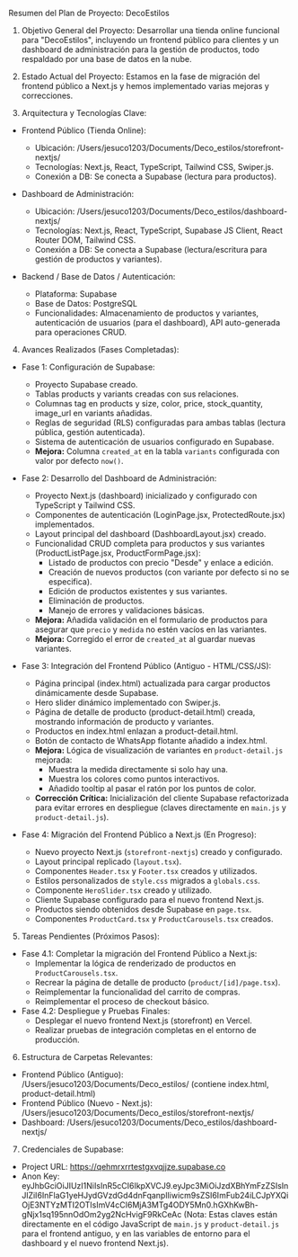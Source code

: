 Resumen del Plan de Proyecto: DecoEstilos

1. Objetivo General del Proyecto:
Desarrollar una tienda online funcional para "DecoEstilos", incluyendo un frontend público
para clientes y un dashboard de administración para la gestión de productos, todo
respaldado por una base de datos en la nube.

2. Estado Actual del Proyecto:
Estamos en la fase de migración del frontend público a Next.js y hemos implementado varias mejoras y correcciones.

3. Arquitectura y Tecnologías Clave:

* Frontend Público (Tienda Online):
    * Ubicación: /Users/jesuco1203/Documents/Deco_estilos/storefront-nextjs/
    * Tecnologías: Next.js, React, TypeScript, Tailwind CSS, Swiper.js.
    * Conexión a DB: Se conecta a Supabase (lectura para productos).

* Dashboard de Administración:
    * Ubicación: /Users/jesuco1203/Documents/Deco_estilos/dashboard-nextjs/
    * Tecnologías: Next.js, React, TypeScript, Supabase JS Client, React Router DOM, Tailwind CSS.
    * Conexión a DB: Se conecta a Supabase (lectura/escritura para gestión de productos y
      variantes).

* Backend / Base de Datos / Autenticación:
    * Plataforma: Supabase
    * Base de Datos: PostgreSQL
    * Funcionalidades: Almacenamiento de productos y variantes, autenticación de usuarios
      (para el dashboard), API auto-generada para operaciones CRUD.

4. Avances Realizados (Fases Completadas):

* Fase 1: Configuración de Supabase:
    * Proyecto Supabase creado.
    * Tablas products y variants creadas con sus relaciones.
    * Columnas tag en products y size, color, price, stock_quantity, image_url en variants
      añadidas.
    * Reglas de seguridad (RLS) configuradas para ambas tablas (lectura pública, gestión
      autenticada).
    * Sistema de autenticación de usuarios configurado en Supabase.
    * **Mejora:** Columna `created_at` en la tabla `variants` configurada con valor por defecto `now()`.

* Fase 2: Desarrollo del Dashboard de Administración:
    * Proyecto Next.js (dashboard) inicializado y configurado con TypeScript y Tailwind CSS.
    * Componentes de autenticación (LoginPage.jsx, ProtectedRoute.jsx) implementados.
    * Layout principal del dashboard (DashboardLayout.jsx) creado.
    * Funcionalidad CRUD completa para productos y sus variantes (ProductListPage.jsx,
      ProductFormPage.jsx):
        * Listado de productos con precio "Desde" y enlace a edición.
        * Creación de nuevos productos (con variante por defecto si no se especifica).
        * Edición de productos existentes y sus variantes.
        * Eliminación de productos.
        * Manejo de errores y validaciones básicas.
    * **Mejora:** Añadida validación en el formulario de productos para asegurar que `precio` y `medida` no estén vacíos en las variantes.
    * **Mejora:** Corregido el error de `created_at` al guardar nuevas variantes.

* Fase 3: Integración del Frontend Público (Antiguo - HTML/CSS/JS):
    * Página principal (index.html) actualizada para cargar productos dinámicamente desde
      Supabase.
    * Hero slider dinámico implementado con Swiper.js.
    * Página de detalle de producto (product-detail.html) creada, mostrando información de
      producto y variantes.
    * Productos en index.html enlazan a product-detail.html.
    * Botón de contacto de WhatsApp flotante añadido a index.html.
    * **Mejora:** Lógica de visualización de variantes en `product-detail.js` mejorada:
        * Muestra la medida directamente si solo hay una.
        * Muestra los colores como puntos interactivos.
        * Añadido tooltip al pasar el ratón por los puntos de color.
    * **Corrección Crítica:** Inicialización del cliente Supabase refactorizada para evitar errores en despliegue (claves directamente en `main.js` y `product-detail.js`).

* Fase 4: Migración del Frontend Público a Next.js (En Progreso):
    * Nuevo proyecto Next.js (`storefront-nextjs`) creado y configurado.
    * Layout principal replicado (`layout.tsx`).
    * Componentes `Header.tsx` y `Footer.tsx` creados y utilizados.
    * Estilos personalizados de `style.css` migrados a `globals.css`.
    * Componente `HeroSlider.tsx` creado y utilizado.
    * Cliente Supabase configurado para el nuevo frontend Next.js.
    * Productos siendo obtenidos desde Supabase en `page.tsx`.
    * Componentes `ProductCard.tsx` y `ProductCarousels.tsx` creados.

5. Tareas Pendientes (Próximos Pasos):

* Fase 4.1: Completar la migración del Frontend Público a Next.js:
    * Implementar la lógica de renderizado de productos en `ProductCarousels.tsx`.
    * Recrear la página de detalle de producto (`product/[id]/page.tsx`).
    * Reimplementar la funcionalidad del carrito de compras.
    * Reimplementar el proceso de checkout básico.
* Fase 4.2: Despliegue y Pruebas Finales:
    * Desplegar el nuevo frontend Next.js (storefront) en Vercel.
    * Realizar pruebas de integración completas en el entorno de producción.

6. Estructura de Carpetas Relevantes:

* Frontend Público (Antiguo): /Users/jesuco1203/Documents/Deco_estilos/ (contiene index.html, product-detail.html)
* Frontend Público (Nuevo - Next.js): /Users/jesuco1203/Documents/Deco_estilos/storefront-nextjs/
* Dashboard: /Users/jesuco1203/Documents/Deco_estilos/dashboard-nextjs/

7. Credenciales de Supabase:

* Project URL: https://qehmrxrrtestgxvqjjze.supabase.co
* Anon Key: eyJhbGciOiJIUzI1NiIsInR5cCI6IkpXVCJ9.eyJpc3MiOiJzdXBhYmFzZSIsInJlZiI6InFlaG1yeHJydGVzdGd4dnFqanplIiwicm9sZSI6ImFub24iLCJpYXQiOjE3NTYzMTI2OTIsImV4cCI6MjA3MTg4ODY5Mn0.hGXhKwBh-gNjx1sq195nnOdOm2yg2NcHvigF9RkCeAc
  (Nota: Estas claves están directamente en el código JavaScript de `main.js` y `product-detail.js` para el frontend antiguo, y en las variables de entorno para el dashboard y el nuevo frontend Next.js).
